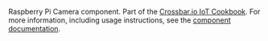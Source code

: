 Raspberry Pi Camera component. Part of the [Crossbar.io IoT Cookbook](http://crossbar.io/iotcookbook/). For more information, including usage instructions, see the [component documentation](http://crossbar.io/iotcookbook/Raspberry-Pi-Camera/).